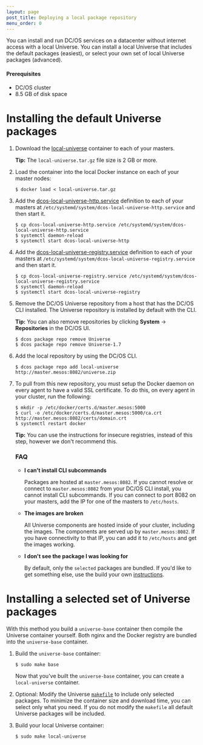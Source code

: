 ```yaml
---
layout: page
post_title: Deploying a local package repository
menu_order: 0
---
```


You can install and run DC/OS services on a datacenter without internet access with a local Universe. You can install a local Universe that includes the default packages (easiest), or select your own set of local Universe packages (advanced).

#### Prerequisites

*   DC/OS cluster
*   8.5 GB of disk space

# Installing the default Universe packages

1.  Download the [local-universe][1] container to each of your masters.
    
    **Tip:** The `local-universe.tar.gz` file size is 2 GB or more.

2.  Load the container into the local Docker instance on each of your master nodes:
    
        $ docker load < local-universe.tar.gz
        

3.  Add the [dcos-local-universe-http.service][2] definition to each of your masters at `/etc/systemd/system/dcos-local-universe-http.service` and then start it.
    
        $ cp dcos-local-universe-http.service /etc/systemd/system/dcos-local-universe-http.service
        $ systemctl daemon-reload
        $ systemctl start dcos-local-universe-http
        

4.  Add the [dcos-local-universe-registry.service][3] definition to each of your masters at `/etc/systemd/system/dcos-local-universe-registry.service` and then start it.
    
        $ cp dcos-local-universe-registry.service /etc/systemd/system/dcos-local-universe-registry.service
        $ systemctl daemon-reload
        $ systemctl start dcos-local-universe-registry
        

5.  Remove the DC/OS Universe repository from a host that has the DC/OS CLI installed. The Universe repository is installed by default with the CLI.

    **Tip:**  You can also remove repositories by clicking **System** -> **Repositories** in the DC/OS UI.
    
        $ dcos package repo remove Universe
        $ dcos package repo remove Universe-1.7

6.  Add the local repository by using the DC/OS CLI.
    
        $ dcos package repo add local-universe http://master.mesos:8082/universe.zip
        

7.  To pull from this new repository, you must setup the Docker daemon on every agent to have a valid SSL certificate. To do this, on every agent in your cluster, run the following:
    
        $ mkdir -p /etc/docker/certs.d/master.mesos:5000
        $ curl -o /etc/docker/certs.d/master.mesos:5000/ca.crt http://master.mesos:8082/certs/domain.crt
        $ systemctl restart docker
        
    
    **Tip:** You can use the instructions for insecure registries, instead of this step, however we don't recommend this.
    
    ### FAQ
    
    *   **I can't install CLI subcommands**
        
        Packages are hosted at `master.mesos:8082`. If you cannot resolve or connect to `master.mesos:8082` from your DC/OS CLI install, you cannot install CLI subcommands. If you can connect to port 8082 on your masters, add the IP for one of the masters to `/etc/hosts`.
    
    *   **The images are broken**
        
        All Universe components are hosted inside of your cluster, including the images. The components are served up by `master.mesos:8082`. If you have connectivity to that IP, you can add it to `/etc/hosts` and get the images working.
    
    *   **I don't see the package I was looking for**
        
        By default, only the `selected` packages are bundled. If you'd like to get something else, use the build your own [instructions][4].

# <a name="build"></a>Installing a selected set of Universe packages

With this method you build a `universe-base` container then compile the Universe container yourself. Both nginx and the Docker registry are bundled into the `universe-base` container.

1.  Build the `universe-base` container:
    
        $ sudo make base
        
    
    Now that you've built the `universe-base` container, you can create a `local-universe` container.

2.  Optional: Modify the Universe [`makefile`][5] to include only selected packages. To minimize the container size and download time, you can select only what you need. If you do not modify the `makefile` all default Universe packages will be included.

3.  Build your local Universe container:
    
        $ sudo make local-universe

 [1]: https://downloads.mesosphere.com/universe/public/local-universe.tar.gz
 [2]: https://raw.githubusercontent.com/mesosphere/universe/version-2.x/local/dcos-local-universe-http.service
 [3]: https://raw.githubusercontent.com/mesosphere/universe/version-2.x/local/dcos-local-universe-registry.service
 [4]: #build
 [5]: https://github.com/mesosphere/universe/blob/version-2.x/Makefile